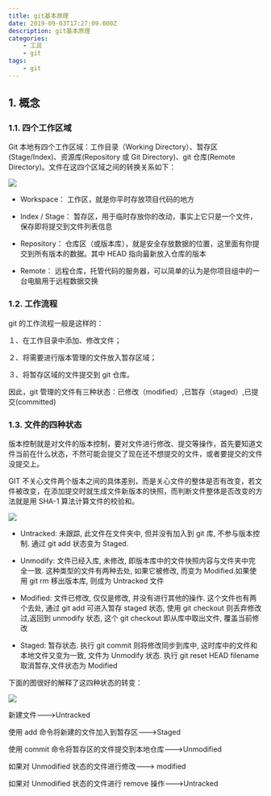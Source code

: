 ```yaml
---
title: git基本原理
date: 2019-09-03T17:27:09.000Z
description: git基本原理
categories:
    - 工具
    - git
tags:
    - git
---  
```

  
  
##  1. 概念
  
  
###  1.1. 四个工作区域
  
  
Git 本地有四个工作区域：工作目录（Working Directory）、暂存区(Stage/Index)、资源库(Repository 或 Git Directory)、git 仓库(Remote Directory)。文件在这四个区域之间的转换关系如下：
  
![](https://raw.githubusercontent.com/jiangwei618/note/master/assets/image/git基本原理.md-2019-09-03-18-06-12.png )
  
- Workspace： 工作区，就是你平时存放项目代码的地方
  
- Index / Stage： 暂存区，用于临时存放你的改动，事实上它只是一个文件，保存即将提交到文件列表信息
  
- Repository： 仓库区（或版本库），就是安全存放数据的位置，这里面有你提交到所有版本的数据。其中 HEAD 指向最新放入仓库的版本
  
- Remote： 远程仓库，托管代码的服务器，可以简单的认为是你项目组中的一台电脑用于远程数据交换
  
###  1.2. 工作流程
  
  
git 的工作流程一般是这样的：
  
１、在工作目录中添加、修改文件；
  
２、将需要进行版本管理的文件放入暂存区域；
  
３、将暂存区域的文件提交到 git 仓库。
  
因此，git 管理的文件有三种状态：已修改（modified）,已暂存（staged）,已提交(committed)
  
###  1.3. 文件的四种状态
  
  
版本控制就是对文件的版本控制，要对文件进行修改、提交等操作，首先要知道文件当前在什么状态，不然可能会提交了现在还不想提交的文件，或者要提交的文件没提交上。
  
GIT 不关心文件两个版本之间的具体差别，而是关心文件的整体是否有改变，若文件被改变，在添加提交时就生成文件新版本的快照，而判断文件整体是否改变的方法就是用 SHA-1 算法计算文件的校验和。
  
![](https://raw.githubusercontent.com/jiangwei618/note/master/assets/image/git基本原理.md-2019-09-03-18-07-18.png )
  
- Untracked: 未跟踪, 此文件在文件夹中, 但并没有加入到 git 库, 不参与版本控制. 通过 git add 状态变为 Staged.
  
- Unmodify: 文件已经入库, 未修改, 即版本库中的文件快照内容与文件夹中完全一致. 这种类型的文件有两种去处, 如果它被修改, 而变为 Modified.如果使用 git rm 移出版本库, 则成为 Untracked 文件
  
- Modified: 文件已修改, 仅仅是修改, 并没有进行其他的操作. 这个文件也有两个去处, 通过 git add 可进入暂存 staged 状态, 使用 git checkout 则丢弃修改过,返回到 unmodify 状态, 这个 git checkout 即从库中取出文件, 覆盖当前修改
  
- Staged: 暂存状态. 执行 git commit 则将修改同步到库中, 这时库中的文件和本地文件又变为一致, 文件为 Unmodify 状态. 执行 git reset HEAD filename 取消暂存,文件状态为 Modified
  
下面的图很好的解释了这四种状态的转变：
  
![](https://raw.githubusercontent.com/jiangwei618/note/master/assets/image/git基本原理.md-2019-09-03-17-30-33.png )
  
新建文件--->Untracked
  
使用 add 命令将新建的文件加入到暂存区--->Staged
  
使用 commit 命令将暂存区的文件提交到本地仓库--->Unmodified
  
如果对 Unmodified 状态的文件进行修改---> modified
  
如果对 Unmodified 状态的文件进行 remove 操作--->Untracked
  